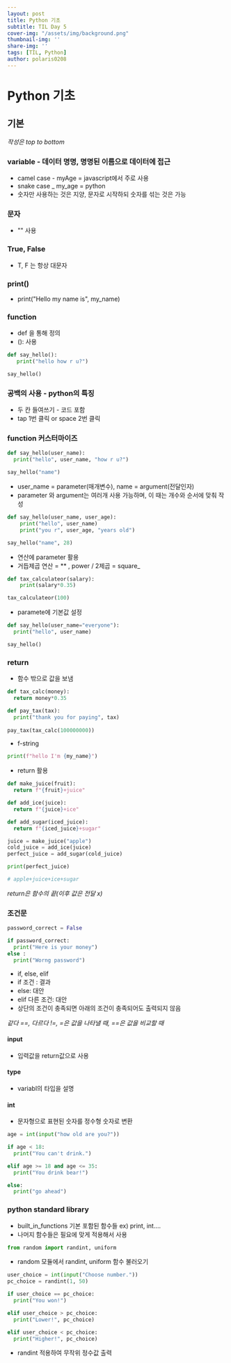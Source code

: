 ```yaml
---
layout: post
title: Python 기초
subtitle: TIL Day 5
cover-img: "/assets/img/background.png"
thumbnail-img: ''
share-img: ''
tags: [TIL, Python]
author: polaris0208
---
```

# Python 기초

## 기본
_작성은 top to bottom_

### variable - 데이터 명명, 명명된 이름으로 데이터에 접근

* camel case - myAge = javascript에서 주로 사용
* snake case _ my_age = python 
* 숫자만 사용하는 것은 지양, 문자로 시작하되 숫자를 섞는 것은 가능

### 문자
* "" 사용

### True, False
* T, F 는 항상 대문자

### print()
* print("Hello my name is", my_name)

### function
* def 을 통해 정의
* (): 사용

```py
def say_hello():
   print("hello how r u?")

say_hello()
```

### 공백의 사용 - python의 특징
* 두 칸 들여쓰기 - 코드 포함
* tap 1번 클릭 or space 2번 클릭

### function 커스터마이즈

```py
def say_hello(user_name):
  print("hello", user_name, "how r u?")

say_hello("name")
```

* user_name = parameter(매개변수), name = argument(전달인자)
* parameter 와 argument는 여러개 사용 가능하며, 이 때는 개수와 순서에 맞춰 작성

```py
def say_hello(user_name, user_age):
    print("hello", user_name)
    print("you r", user_age, "years old")

say_hello("name", 28)
```

* 연산에 parameter 활용 
* 거듭제곱 연산 = ** , power / 2제곱 = square_

```py
def tax_calculateor(salary):
    print(salary*0.35)

tax_calculateor(100)
```

* paramete에 기본값 설정

```py
def say_hello(user_name="everyone"):
  print("hello", user_name)

say_hello()
```

### return
* 함수 밖으로 값을 보냄

```py
def tax_calc(money):
  return money*0.35

def pay_tax(tax):
  print("thank you for paying", tax)
  
pay_tax(tax_calc(100000000))
```

* f-string

```py
print(f"hello I'm {my_name}")
```
* return 활용

```py
def make_juice(fruit):
  return f"{fruit}+juice"

def add_ice(juice):
  return f"{juice}+ice"

def add_sugar(iced_juice):
  return f"{iced_juice}+sugar"

juice = make_juice("apple")
cold_juice = add_ice(juice)
perfect_juice = add_sugar(cold_juice)

print(perfect_juice)

# apple+juice+ice+sugar
```

_return은 함수의 끝(이후 값은 전달 x)_

### 조건문

```py
password_correct = False

if password_correct:
  print("Here is your money")
else : 
  print("Worng password")
```

* if, else, elif
* if 조건 : 결과
* else: 대안
* elif 다른 조건: 대안
* 상단의 조건이 충족되면 아래의 조건이 충족되어도 출력되지 않음

_같다 ==, 다르다 !=, =은 값을 나타낼 때, ==은 값을 비교할 때_

#### input
* 입력값을 return값으로 사용

#### type
* variabl의 타입을 설명

#### int
* 문자형으로 표현된 숫자를 정수형 숫자로 변환

```py
age = int(input("how old are you?"))

if age < 18:
  print("You can't drink.")

elif age >= 18 and age <= 35:
  print("You drink bear!")

else: 
  print("go ahead")
```

### python standard library 
* built_in_functions 기본 포함된 함수들 ex) print, int....
* 나머지 함수들은 필요에 맞게 적용해서 사용

```py
from random import randint, uniform
```

* random 모듈에서 randint, uniform 함수 불러오기

```py
user_choice = int(input("Choose number."))
pc_choice = randint(1, 50)

if user_choice == pc_choice:
  print("You won!")

elif user_choice > pc_choice:
  print("Lower!", pc_choice)

elif user_choice < pc_choice:
  print("Higher!", pc_choice)
```

* randint 적용하여 무작위 정수값 출력